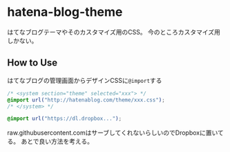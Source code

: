 hatena-blog-theme
=================

はてなブログテーマやそのカスタマイズ用のCSS。
今のところカスタマイズ用しかない。

How to Use
----------

はてなブログの管理画面からデザインCSSに`@import`する

```css
/* <system section="theme" selected="xxx"> */
@import url("http://hatenablog.com/theme/xxx.css");
/* </system> */

@import url("https://dl.dropbox...");
```

raw.githubusercontent.comはサーブしてくれないらしいのでDropboxに置いてる。
あとで良い方法を考える。
